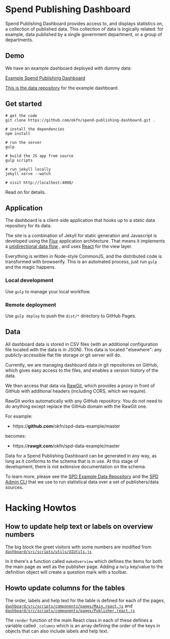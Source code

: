 # Spend Publishing Dashboard

Spend Publishing Dashboard provides access to, and displays statistics on,
a collection of published data. This collection of data is logically related:
for example, data published by a single government department, or a group
of departments.

## Demo

We have an example dashboard deployed with dummy data:

[Example Spend Publishing Dashboard](http://example.dashboards.okfnlabs.org/)

[This is the data repository](https://github.com/okfn/spd-data-example) for the example dashboard.

## Get started

```
# get the code
git clone https://github.com/okfn/spend-publishing-dashboard.git .

# install the dependencies
npm install

# run the server
gulp

# build the JS app from source
gulp scripts

# run jekyll locally
jekyll serve --watch

# visit http://localhost:4000/
```

Read on for details.

## Application

The dashboard is a client-side application that hooks up to a static data repository
for its data.

The site is a combination of Jekyll for static generation and Javascript is
developed using the [Flux](http://facebook.github.io/flux/) application
architecture. That means it implements a [unidirectional data
flow](http://facebook.github.io/flux/docs/overview.html#structure-and-data-flow)
, and uses [React](https://facebook.github.io/react/) for the view layer.

Everything is written in Node-style CommonJS, and the distributed code is
transformed with browserify. This is an automated process, just run `gulp`
and the magic happens.


### Local development

Use `gulp` to manage your local workflow.

### Remote deployment

Use `gulp deploy` to push the `dist/*` directory to GitHub Pages.


## Data

All dashboard data is stored in CSV files (with an additional configuration file
located with the data is in JSON). This data is located "elsewhere": any
publicly-accessible flat file storage or git server will do.

Currently, we are managing dashboard data in git repositories on GitHub,
which gives easy access to the files, and enables a version history of the data.

We then access that data via [RawGit](https://rawgit.com/), which provides a proxy
in front of GitHub with additional headers (including CORS, which we require).

RawGit works automatically with any GitHub repository. You do not need to do anything
except replace the GitHub domain with the RawGit one.

For example:

* https://**github.com**/okfn/spd-data-example/master

becomes:

* https://**rawgit.com**/okfn/spd-data-example/master

Data for a Spend Publishing Dashboard can be generated in any way, as long
as it conforms to the schema that is in use. At this stage of development,
there is not extensive documentation on the schema.

To learn more, please see the [SPD Example Data Repository](https://github.com/okfn/spd-data-example)
and the [SPD Admin CLI](https://github.com/okfn/spd-admin) that we use to run
statistical data over a set of publishers/data sources.

# Hacking Howtos

## How to update help text or labels on overview numbers

The big block the greet visitors with some numbers are modified from [``dashboard/src/scripts/utils/UIUtils.js``](https://github.com/okfn/spend-publishing-dashboard/blob/master/dashboard/src/scripts/utils/UIUtils.js)

In it there's a function called ``makeOverview`` which defines the items for both the main page as well as the publisher page. Adding a ``help`` key/value to the definition object will create a question mark with a toolbar.

## Howto update columns for the tables

The order, labels and help text for the table is defined for each of the pages, [``dashboard/src/scripts/components/pages/Main.react.js``](https://github.com/okfn/spend-publishing-dashboard/blob/master/dashboard/src/scripts/components/pages/Main.react.js) and [``dashboard/src/scripts/components/pages/Publisher.react.js``](https://github.com/okfn/spend-publishing-dashboard/blob/master/dashboard/src/scripts/components/pages/Publisher.react.js)

The ``render`` function of the main React class in each of these defines a variable called ``_columns`` which is an array defining the order of the keys in objects that can also include labels and help text.

